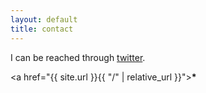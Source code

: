 ```yaml
---
layout: default
title: contact
---
```


I can be reached through [twitter](https://twitter.com/erik_radio).


<a href="{{ site.url }}{{ "/" | relative_url }}"><b>*</b></a>
